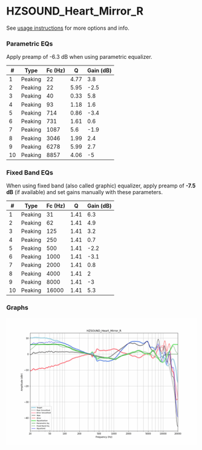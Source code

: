 # HZSOUND_Heart_Mirror_R
See [usage instructions](https://github.com/jaakkopasanen/AutoEq#usage) for more options and info.

### Parametric EQs
Apply preamp of -6.3 dB when using parametric equalizer.

|   # | Type    |   Fc (Hz) |    Q |   Gain (dB) |
|-----|---------|-----------|------|-------------|
|   1 | Peaking |        22 | 4.77 |         3.8 |
|   2 | Peaking |        22 | 5.95 |        -2.5 |
|   3 | Peaking |        40 | 0.33 |         5.8 |
|   4 | Peaking |        93 | 1.18 |         1.6 |
|   5 | Peaking |       714 | 0.86 |        -3.4 |
|   6 | Peaking |       731 | 1.61 |         0.6 |
|   7 | Peaking |      1087 | 5.6  |        -1.9 |
|   8 | Peaking |      3046 | 1.99 |         2.4 |
|   9 | Peaking |      6278 | 5.99 |         2.7 |
|  10 | Peaking |      8857 | 4.06 |        -5   |

### Fixed Band EQs
When using fixed band (also called graphic) equalizer, apply preamp of **-7.5 dB** (if available) and set gains manually with these parameters.

|   # | Type    |   Fc (Hz) |    Q |   Gain (dB) |
|-----|---------|-----------|------|-------------|
|   1 | Peaking |        31 | 1.41 |         6.3 |
|   2 | Peaking |        62 | 1.41 |         4.9 |
|   3 | Peaking |       125 | 1.41 |         3.2 |
|   4 | Peaking |       250 | 1.41 |         0.7 |
|   5 | Peaking |       500 | 1.41 |        -2.2 |
|   6 | Peaking |      1000 | 1.41 |        -3.1 |
|   7 | Peaking |      2000 | 1.41 |         0.8 |
|   8 | Peaking |      4000 | 1.41 |         2   |
|   9 | Peaking |      8000 | 1.41 |        -3   |
|  10 | Peaking |     16000 | 1.41 |         5.3 |

### Graphs
![](./HZSOUND_Heart_Mirror_R.png)
